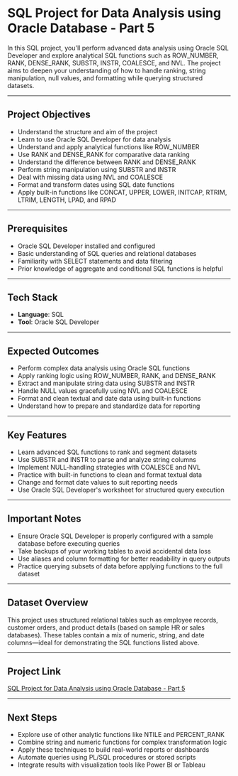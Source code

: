 # SQL Project for Data Analysis using Oracle Database - Part 5  
In this SQL project, you'll perform advanced data analysis using Oracle SQL Developer and explore analytical SQL functions such as ROW_NUMBER, RANK, DENSE_RANK, SUBSTR, INSTR, COALESCE, and NVL. The project aims to deepen your understanding of how to handle ranking, string manipulation, null values, and formatting while querying structured datasets.

---

## Project Objectives  
- Understand the structure and aim of the project  
- Learn to use Oracle SQL Developer for data analysis  
- Understand and apply analytical functions like ROW_NUMBER  
- Use RANK and DENSE_RANK for comparative data ranking  
- Understand the difference between RANK and DENSE_RANK  
- Perform string manipulation using SUBSTR and INSTR  
- Deal with missing data using NVL and COALESCE  
- Format and transform dates using SQL date functions  
- Apply built-in functions like CONCAT, UPPER, LOWER, INITCAP, RTRIM, LTRIM, LENGTH, LPAD, and RPAD  

---

## Prerequisites  
- Oracle SQL Developer installed and configured  
- Basic understanding of SQL queries and relational databases  
- Familiarity with SELECT statements and data filtering  
- Prior knowledge of aggregate and conditional SQL functions is helpful  

---

## Tech Stack  
- **Language**: SQL  
- **Tool**: Oracle SQL Developer  

---

## Expected Outcomes  
- Perform complex data analysis using Oracle SQL functions  
- Apply ranking logic using ROW_NUMBER, RANK, and DENSE_RANK  
- Extract and manipulate string data using SUBSTR and INSTR  
- Handle NULL values gracefully using NVL and COALESCE  
- Format and clean textual and date data using built-in functions  
- Understand how to prepare and standardize data for reporting  

---

## Key Features  
- Learn advanced SQL functions to rank and segment datasets  
- Use SUBSTR and INSTR to parse and analyze string columns  
- Implement NULL-handling strategies with COALESCE and NVL  
- Practice with built-in functions to clean and format textual data  
- Change and format date values to suit reporting needs  
- Use Oracle SQL Developer's worksheet for structured query execution  

---

## Important Notes  
- Ensure Oracle SQL Developer is properly configured with a sample database before executing queries  
- Take backups of your working tables to avoid accidental data loss  
- Use aliases and column formatting for better readability in query outputs  
- Practice querying subsets of data before applying functions to the full dataset  

---

## Dataset Overview  
This project uses structured relational tables such as employee records, customer orders, and product details (based on sample HR or sales databases). These tables contain a mix of numeric, string, and date columns—ideal for demonstrating the SQL functions listed above.

---

## Project Link  
[SQL Project for Data Analysis using Oracle Database - Part 5](https://www.projectpro.io/project-use-case/beginner-sql-database-projects-example-for-data-analysis)

---

## Next Steps  
- Explore use of other analytic functions like NTILE and PERCENT_RANK  
- Combine string and numeric functions for complex transformation logic  
- Apply these techniques to build real-world reports or dashboards  
- Automate queries using PL/SQL procedures or stored scripts  
- Integrate results with visualization tools like Power BI or Tableau  
